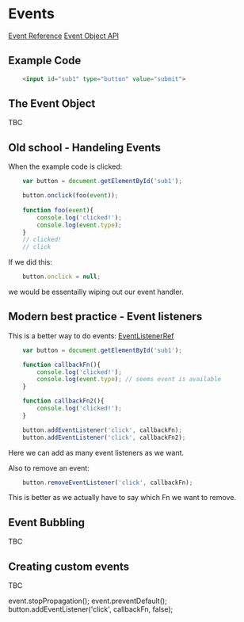 Events
======
[Event Reference](https://developer.mozilla.org/en-US/docs/Web/Events)
[Event Object API](https://developer.mozilla.org/en/docs/Web/API/Event)


Example Code
------------
```html
    <input id="sub1" type="button" value="submit">
```

The Event Object
----------------
TBC


Old school - Handeling Events
-----------------------------
When the example code is clicked:
```javascript
    var button = document.getElementById('sub1');

    button.onclick(foo(event));
    
    function foo(event){
        console.log('clicked!');
        console.log(event.type);
    }
    // clicked!
    // click
```

If we did this:
```javascript
    button.onclick = null;
```
we would be essentailly wiping out our event handler.



Modern best practice - Event listeners
--------------------------------------
This is a better way to do events:
[EventListenerRef](https://developer.mozilla.org/en-US/docs/Web/API/EventTarget/addEventListener)

```javascript
    var button = document.getElementById('sub1');

    function callbackFn(){
        console.log('clicked!');
        console.log(event.type); // seems event is available
    }

    function callbackFn2(){
        console.log('clicked!');
    }

    button.addEventListener('click', callbackFn);
    button.addEventListener('click', callbackFn2);
```
Here we can add as many event listeners as we want.

Also to remove an event:
```javascript
    button.removeEventListener('click', callbackFn);
```
This is better as we actually have to say which Fn we want to remove.


Event Bubbling 
--------------
TBC

Creating custom events
----------------------
TBC

event.stopPropagation();
event.preventDefault();
button.addEventListener('click', callbackFn, false);